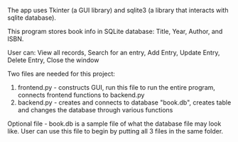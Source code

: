 The app uses Tkinter (a GUI library) and sqlite3 (a library that interacts with sqlite database).

This program stores book info in SQLite database:
Title, Year, Author, and ISBN.

User can:
View all records,
Search for an entry,
Add Entry,
Update Entry,
Delete Entry,
Close the window




Two files are needed for this project:
1. frontend.py - constructs GUI, run this file to run the entire program, connects frontend functions to backend.py
2. backend.py - creates and connects to database "book.db", creates table and changes the database through various functions

Optional file - book.db is a sample file of what the database file may look like. User can use this file to begin by putting all 3 files in the same folder.
